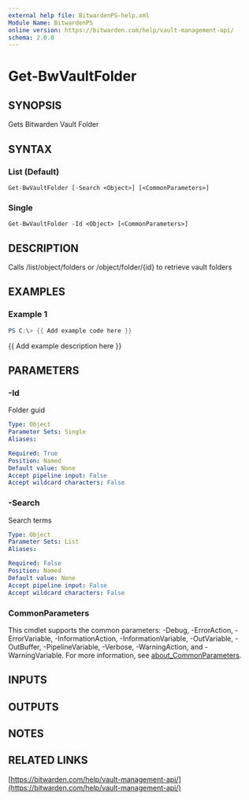 ```yaml
---
external help file: BitwardenPS-help.xml
Module Name: BitwardenPS
online version: https://bitwarden.com/help/vault-management-api/
schema: 2.0.0
---
```


# Get-BwVaultFolder

## SYNOPSIS
Gets Bitwarden Vault Folder

## SYNTAX

### List (Default)
```
Get-BwVaultFolder [-Search <Object>] [<CommonParameters>]
```

### Single
```
Get-BwVaultFolder -Id <Object> [<CommonParameters>]
```

## DESCRIPTION
Calls /list/object/folders or /object/folder/{id} to retrieve vault folders

## EXAMPLES

### Example 1
```powershell
PS C:\> {{ Add example code here }}
```

{{ Add example description here }}

## PARAMETERS

### -Id
Folder guid

```yaml
Type: Object
Parameter Sets: Single
Aliases:

Required: True
Position: Named
Default value: None
Accept pipeline input: False
Accept wildcard characters: False
```

### -Search
Search terms

```yaml
Type: Object
Parameter Sets: List
Aliases:

Required: False
Position: Named
Default value: None
Accept pipeline input: False
Accept wildcard characters: False
```

### CommonParameters
This cmdlet supports the common parameters: -Debug, -ErrorAction, -ErrorVariable, -InformationAction, -InformationVariable, -OutVariable, -OutBuffer, -PipelineVariable, -Verbose, -WarningAction, and -WarningVariable. For more information, see [about_CommonParameters](http://go.microsoft.com/fwlink/?LinkID=113216).

## INPUTS

## OUTPUTS

## NOTES

## RELATED LINKS

[https://bitwarden.com/help/vault-management-api/](https://bitwarden.com/help/vault-management-api/)

